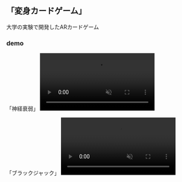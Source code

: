 ## 「変身カードゲーム」

大学の実験で開発したARカードゲーム

### demo
「神経衰弱」
<video controls src="https://github.com/user-attachments/assets/082b83a5-9f6b-4de5-9a40-847d0fe751aa" muted="false"></video>

「ブラックジャック」
<video controls src="https://github.com/user-attachments/assets/c44952e5-09ba-426c-9df3-f8f4b721645f" muted="false"></video>


